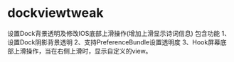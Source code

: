 # dockviewtweak
设置Dock背景透明及修改IOS底部上滑操作(增加上滑显示诗词信息)
包含功能
1、设置Dock阴影背景透明
2、支持PreferenceBundle设置透明度
3、Hook屏幕底部上滑操作，当在右侧上滑时，显示自定义的view。
